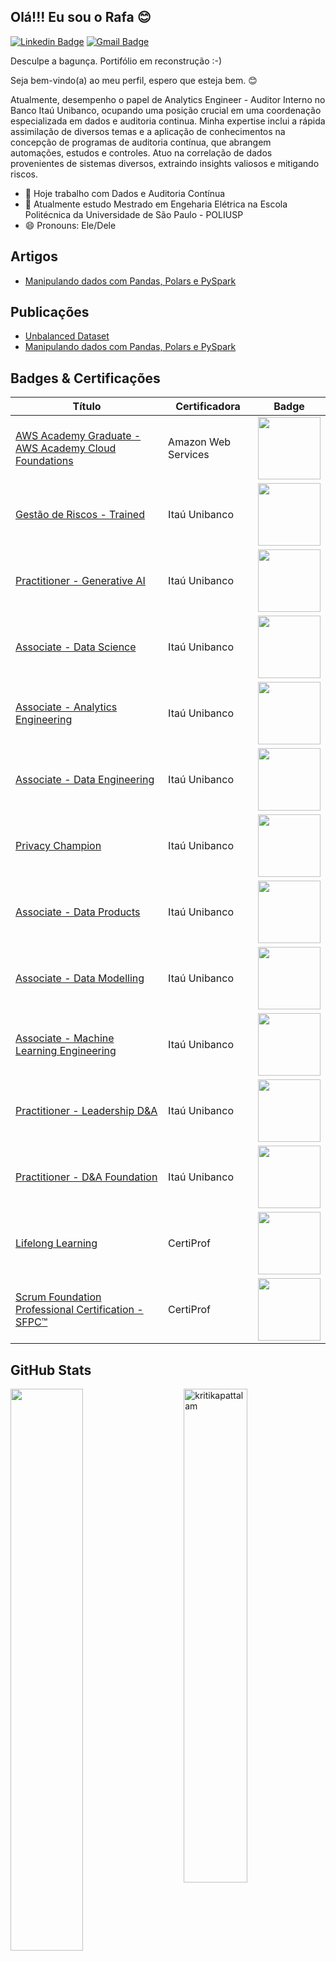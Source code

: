## Olá!!! Eu sou o Rafa 😊
[![Linkedin Badge](https://img.shields.io/badge/-Rafael%20Lima-986DFF?style=flat-square&logo=Linkedin&logoColor=white&link=https://www.linkedin.com/in/rafarlima/)](https://www.linkedin.com/in/rafarlima/) 
[![Gmail Badge](https://img.shields.io/badge/-rafaelrlima@gmail.com-986DFF?style=flat-square&logo=Gmail&logoColor=white&link=mailto:rafaelrlima@gmail.com)](mailto:rafaelrlima@gmail.com)

Desculpe a bagunça. Portifólio em reconstrução :-)

Seja bem-vindo(a) ao meu perfil, espero que esteja bem. 😊

Atualmente, desempenho o papel de Analytics Engineer - Auditor Interno no Banco Itaú Unibanco, ocupando uma posição crucial em uma coordenação especializada em dados e auditoria continua. Minha expertise inclui a rápida assimilação de diversos temas e a aplicação de conhecimentos na concepção de programas de auditoria contínua, que abrangem automações, estudos e controles. Atuo na correlação de dados provenientes de sistemas diversos, extraindo insights valiosos e mitigando riscos.

- 🔭 Hoje trabalho com Dados e Auditoria Contínua
- 🌱 Atualmente estudo Mestrado em Engeharia Elétrica na Escola Politécnica da Universidade de São Paulo - POLIUSP
- 😄 Pronouns: Ele/Dele

## Artigos

- [Manipulando dados com Pandas, Polars e PySpark](https://medium.com/@rafaelrlima_54619/manipulando-dados-com-pandas-polars-e-pyspark-b1c444e95815)

## Publicações

- [Unbalanced Dataset](https://github.com/rafaelrlima/unbalanced_dataset)
- [Manipulando dados com Pandas, Polars e PySpark](https://github.com/rafaelrlima/pandas_polars_pyspark)


## Badges & Certificações

| Título  | Certificadora | Badge |
| ------------- | ------------- | ------------- |
| [AWS Academy Graduate - AWS Academy Cloud Foundations](https://www.credly.com/badges/55d8bc64-3633-4fd1-a9a5-722363ea4acb) | Amazon Web Services | <img src="https://images.credly.com/size/340x340/images/73e4a58b-a8ef-41a3-a7db-9183dd269882/image.png" width="100" height="100"> |
| [Gestão de Riscos - Trained](https://www.credly.com/badges/af2f7391-dfe2-459d-9d8f-2d56d1f598b5)  | Itaú Unibanco  | <img src="https://images.credly.com/size/340x340/images/92c6274a-eb95-4d35-88da-0e29e8e82aa1/image.png" width="100" height="100"> |
| [Practitioner - Generative AI](https://www.credly.com/badges/ae4240ec-4c16-4c25-8e2f-d785f7d65c81)  | Itaú Unibanco  | <img src="https://images.credly.com/size/340x340/images/3bb81f31-b826-4462-8758-d25d2d43083c/image.png" width="100" height="100"> |
| [Associate - Data Science](https://www.credly.com/badges/264fced9-b8d6-4b43-81e2-85fbf9141312)  | Itaú Unibanco  | <img src="https://images.credly.com/size/340x340/images/c30e42f1-ed47-4ea1-8a20-7558e3197b88/image.png" width="100" height="100"> |
| [Associate - Analytics Engineering](https://www.credly.com/badges/bf98e3e4-ff7b-4d62-917f-1a1fa35f7353)  | Itaú Unibanco  | <img src="https://images.credly.com/size/340x340/images/4bb6709a-e50d-47fa-94d5-0327ccd399bf/image.png" width="100" height="100"> |
| [Associate - Data Engineering](https://www.credly.com/badges/7b0ab6ad-38df-4c91-b38e-9025073f69ab)  | Itaú Unibanco  | <img src="https://images.credly.com/size/340x340/images/27224c08-f61c-4d82-b929-325f96af326a/image.png" width="100" height="100"> |
| [Privacy Champion](https://www.credly.com/badges/0195a00c-7e7c-4fa2-81ea-99019e2d6e07)  | Itaú Unibanco  | <img src="https://images.credly.com/size/340x340/images/5cf2a8a1-39cb-4d5b-a535-74bc8895b4d3/image.png" width="100" height="100"> |
| [Associate - Data Products](https://www.credly.com/badges/e256ccd9-0b2a-4611-8d87-72c544246e7d)  | Itaú Unibanco  | <img src="https://images.credly.com/size/340x340/images/33c4f71b-2643-4028-bc1d-b8f7e3c9fe84/image.png" width="100" height="100"> |
| [Associate - Data Modelling](https://www.credly.com/badges/c14efe8d-03b4-41b6-a4b8-54e6c9c91532)  | Itaú Unibanco  | <img src="https://images.credly.com/size/340x340/images/dbbbaffb-5117-4da2-9b03-eae604acbf51/image.png" width="100" height="100"> |
| [Associate - Machine Learning Engineering](https://www.credly.com/badges/9e2c21e7-6e06-4813-a541-664536fe9207)  | Itaú Unibanco  | <img src="https://images.credly.com/size/340x340/images/0af3de47-d96c-47d0-9a8e-0ab06609ce67/image.png" width="100" height="100"> |
| [Practitioner - Leadership D&A](https://www.credly.com/badges/be39efe1-8dac-4e73-8977-9a6e99b8fec4)  | Itaú Unibanco  | <img src="https://images.credly.com/size/340x340/images/eec6f18d-b9f4-4d72-b55d-d802e4ad4e79/image.png" width="100" height="100"> |
| [Practitioner - D&A Foundation](https://www.credly.com/badges/561d8a6d-e2bb-44f7-8e83-2b59c1725d70)  | Itaú Unibanco  | <img src="https://images.credly.com/size/340x340/images/3151b077-3f06-49e8-b319-e4ef69bb19ec/image.png" width="100" height="100"> |
| [Lifelong Learning](https://www.credly.com/badges/d1e13a64-e178-4111-8f41-80f98f9ed7b5)  | CertiProf  | <img src="https://images.credly.com/size/340x340/images/f5cf37e4-6ebd-4067-96a9-b26d04f51ff7/CertiProf-Badge-LLL.png" width="100" height="100"> |
| [Scrum Foundation Professional Certification - SFPC™](https://www.credly.com/badges/6145a393-63a2-48da-a48f-818f82144928)  | CertiProf  | <img src="https://images.credly.com/size/340x340/images/4e3d6f9f-55d7-4ea7-b0e6-f4d4ff543e22/image.png" width="100" height="100"> |




## GitHub Stats

 <img src="https://github-readme-stats.vercel.app/api?username=rafaelrlima&show_icons=true&theme=gotham" alt="kritikapattalam" width="45%" align="right"/>
 <img  src="https://github-readme-streak-stats.herokuapp.com/?user=rafaelrlima&theme=dark" width="48%" >
 
## Top Languages
  
  ![Top Langs](https://github-readme-stats.vercel.app/api/top-langs/?username=kritika-pattalam&layout=compact)


